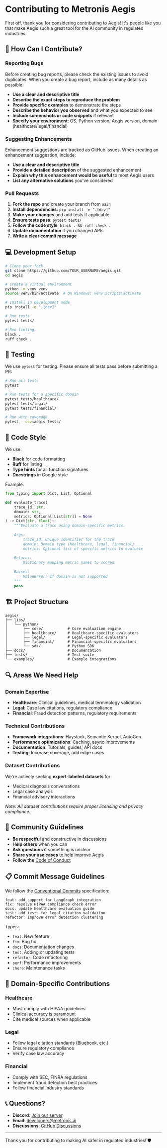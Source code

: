 # Contributing to Metronis Aegis

First off, thank you for considering contributing to Aegis! It's people like you that make Aegis such a great tool for the AI community in regulated industries.

## 🌟 How Can I Contribute?

### Reporting Bugs

Before creating bug reports, please check the existing issues to avoid duplicates. When you create a bug report, include as many details as possible:

- **Use a clear and descriptive title**
- **Describe the exact steps to reproduce the problem**
- **Provide specific examples** to demonstrate the steps
- **Describe the behavior you observed** and what you expected to see
- **Include screenshots or code snippets** if relevant
- **Specify your environment**: OS, Python version, Aegis version, domain (healthcare/legal/financial)

### Suggesting Enhancements

Enhancement suggestions are tracked as GitHub issues. When creating an enhancement suggestion, include:

- **Use a clear and descriptive title**
- **Provide a detailed description** of the suggested enhancement
- **Explain why this enhancement would be useful** to most Aegis users
- **List any alternative solutions** you've considered

### Pull Requests

1. **Fork the repo** and create your branch from `main`
2. **Install dependencies**: `pip install -e ".[dev]"`
3. **Make your changes** and add tests if applicable
4. **Ensure tests pass**: `pytest tests/`
5. **Follow the code style**: `black . && ruff check .`
6. **Update documentation** if you changed APIs
7. **Write a clear commit message**

## 💻 Development Setup

```bash
# Clone your fork
git clone https://github.com/YOUR_USERNAME/aegis.git
cd aegis

# Create a virtual environment
python -m venv venv
source venv/bin/activate  # On Windows: venv\Scripts\activate

# Install in development mode
pip install -e ".[dev]"

# Run tests
pytest tests/

# Run linting
black .
ruff check .
```

## 🧪 Testing

We use `pytest` for testing. Please ensure all tests pass before submitting a PR:

```bash
# Run all tests
pytest

# Run tests for a specific domain
pytest tests/healthcare/
pytest tests/legal/
pytest tests/financial/

# Run with coverage
pytest --cov=aegis tests/
```

## 📝 Code Style

We use:
- **Black** for code formatting
- **Ruff** for linting
- **Type hints** for all function signatures
- **Docstrings** in Google style

Example:
```python
from typing import Dict, List, Optional

def evaluate_trace(
    trace_id: str,
    domain: str,
    metrics: Optional[List[str]] = None
) -> Dict[str, float]:
    """Evaluate a trace using domain-specific metrics.
    
    Args:
        trace_id: Unique identifier for the trace
        domain: Domain type (healthcare, legal, financial)
        metrics: Optional list of specific metrics to evaluate
        
    Returns:
        Dictionary mapping metric names to scores
        
    Raises:
        ValueError: If domain is not supported
    """
    pass
```

## 🏗️ Project Structure

```
aegis/
├── libs/
│   └── python/
│       ├── core/           # Core evaluation engine
│       ├── healthcare/     # Healthcare-specific evaluators
│       ├── legal/          # Legal-specific evaluators
│       ├── financial/      # Financial-specific evaluators
│       └── sdk/            # Python SDK
├── docs/                   # Documentation
├── tests/                  # Test suite
└── examples/               # Example integrations
```

## 🔍 Areas We Need Help

### Domain Expertise
- **Healthcare**: Clinical guidelines, medical terminology validation
- **Legal**: Case law citations, regulatory compliance
- **Financial**: Fraud detection patterns, regulatory requirements

### Technical Contributions
- **Framework integrations**: Haystack, Semantic Kernel, AutoGen
- **Performance optimizations**: Caching, async improvements
- **Documentation**: Tutorials, guides, API docs
- **Testing**: Increase coverage, add edge cases

### Dataset Contributions
We're actively seeking **expert-labeled datasets** for:
- Medical diagnosis conversations
- Legal case analysis
- Financial advisory interactions

*Note: All dataset contributions require proper licensing and privacy compliance.*

## 🤝 Community Guidelines

- **Be respectful** and constructive in discussions
- **Help others** when you can
- **Ask questions** if something is unclear
- **Share your use cases** to help improve Aegis
- **Follow the** [Code of Conduct](CODE_OF_CONDUCT.md)

## 📋 Commit Message Guidelines

We follow the [Conventional Commits](https://www.conventionalcommits.org/) specification:

```
feat: add support for LangGraph integration
fix: resolve HIPAA compliance check error
docs: update healthcare evaluation guide
test: add tests for legal citation validation
refactor: improve error detection clustering
```

Types:
- `feat`: New feature
- `fix`: Bug fix
- `docs`: Documentation changes
- `test`: Adding or updating tests
- `refactor`: Code refactoring
- `perf`: Performance improvements
- `chore`: Maintenance tasks

## 🎯 Domain-Specific Contributions

### Healthcare
- Must comply with HIPAA guidelines
- Clinical accuracy is paramount
- Cite medical sources when applicable

### Legal
- Follow legal citation standards (Bluebook, etc.)
- Ensure regulatory compliance
- Verify case law accuracy

### Financial
- Comply with SEC, FINRA regulations
- Implement fraud detection best practices
- Follow financial industry standards

## 📞 Questions?

- **Discord**: [Join our server](https://discord.gg/metronis-aegis)
- **Email**: developers@metronis.ai
- **Discussions**: [GitHub Discussions](https://github.com/metronis-org/aegis/discussions)

---

Thank you for contributing to making AI safer in regulated industries! 🛡️
